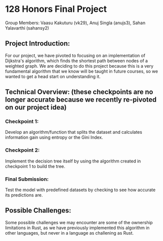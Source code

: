 # 128 Honors Final Project

Group Members: Vaasu Kakuturu (vk29), Anuj Singla (anujs3), Sahan Yalavarthi (sahansy2)

## Project Introduction:
For our project, we have pivoted to focusing on an implementation of Dijkstra's algorithm, which finds the shortest path between nodes of a weighted graph. We are deciding to do this project because this is a very fundamental algorithm that we know will be taught in future courses, so we wanted to get a head start on understanding it.

## Technical Overview: (these checkpoints are no longer accurate because we recently re-pivoted on our project idea)
### Checkpoint 1:
Develop an algorithm/function that splits the dataset and calculates information gain using entropy or the Gini Index.
### Checkpoint 2:
Implement the decision tree itself by using the algorithm created in checkpoint 1 to build the tree.
### Final Submission:
Test the model with predefined datasets by checking to see how accurate its predictions are.

## Possible Challenges:
Some possible challenges we may encounter are some of the ownership limitations in Rust, as we have previously implemented this algorithm in other languages, but never in a language as challening as Rust.
